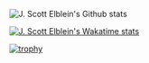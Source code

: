 ![J. Scott Elblein's Github stats](https://github-readme-stats.vercel.app/api?username=STaRDoGG&show_icons=true&theme=nord&count_private=true&include_all_commits)

[![J. Scott Elblein's Wakatime stats](https://github-readme-stats.vercel.app/api/wakatime?username=scott_elblein&layout=compact&theme=nord)](https://github.com/anuraghazra/github-readme-stats)

[![trophy](https://github-profile-trophy.vercel.app/?username=STaRDoGG&theme=nord&no-frame=true)](https://github.com/ryo-ma/github-profile-trophy)
